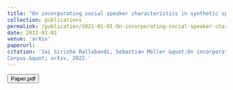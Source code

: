 ```yaml
---
title: "On incorporating social speaker characteristics in synthetic speech"
collection: publications
permalink: /publication/2021-01-01-On-incorporating-social-speaker-characteristics-in-synthetic-speech
date: 2022-01-01
venue: 'arXiv'
paperurl:
citation: 'Sai Sirisha Rallabandi, Sebastian Möller &quot;On incorporating social speaker characteristics in synthetic speech
Corpus.&quot; arXiv, 2022.'
---
```


<button onclick="window.location.href='https://arxiv.org/pdf/2204.01115.pdf)https://arxiv.org/pdf/2204.01115.pdf';">Paper.pdf</button>
